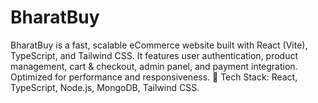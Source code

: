 # BharatBuy
BharatBuy is a fast, scalable eCommerce website built with React (Vite), TypeScript, and Tailwind CSS. It features user authentication, product management, cart &amp; checkout, admin panel, and payment integration. Optimized for performance and responsiveness.  🔹 Tech Stack: React, TypeScript, Node.js, MongoDB, Tailwind CSS.
